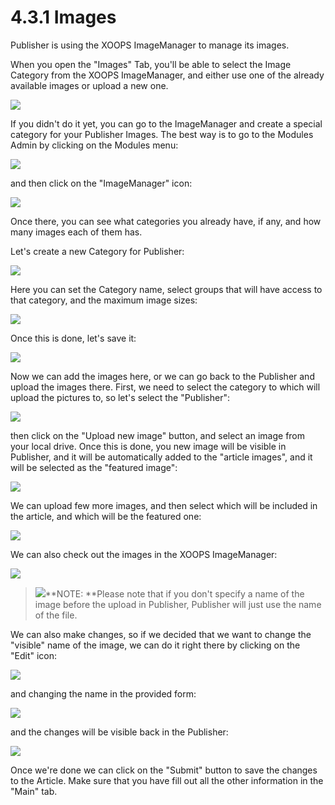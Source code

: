 # 4.3.1 Images

Publisher is using the XOOPS ImageManager to manage its images.

When you open the "Images" Tab, you'll be able to select the Image Category from the XOOPS ImageManager, and either use one of the already available images or upload a new one.

![](../assets/images1.jpg)

If you didn't do it yet, you can go to the ImageManager and create a special category for your Publisher Images. The best way is to go to the Modules Admin by clicking on the Modules menu:

![](../assets/images2.png)

and then click on the "ImageManager" icon:

![](../assets/images3.png)

Once there, you can see what categories you already have, if any, and how many images each of them has. 

Let's create a new Category for Publisher:

![](../assets/images4.png)

Here you can set the Category name, select groups that will have access to that category, and the maximum image sizes:

![](../assets/images5.png)

Once this is done, let's save it:

![](../assets/images6.png)

Now we can add the images here, or we can go back to the Publisher and upload the images there. First, we need to select the category to which will upload the pictures to, so let's select the "Publisher": 

![](../assets/images7.png)

then click on the "Upload new image" button, and select an image from your local drive. Once this is done, you new image will be visible in Publisher, and it will be automatically added to the "article images", and it will be selected as the "featured image":

![](../assets/images8.png)

We can upload few more images, and then select which will be included in the article, and which will be the featured one:

![](../assets/images9.png)

We can also check out the images in the XOOPS ImageManager: 

![](../assets/images10.png)

> ![](../assets/info/info.png)**NOTE: **Please note that if you don't specify a name of the image before the upload in Publisher, Publisher will just use the name of the file.

We can also make changes, so if we decided that we want to change the "visible" name of the image, we can do it right there by clicking on the "Edit" icon:

![](../assets/images11.png)

and changing the name in the provided form:

![](../assets/images12.png)

and the changes will be visible back in the Publisher:

![](../assets/images13.png)

Once we're done we can click on the "Submit" button to save the changes to the Article. Make sure that you have fill out all the other information in the "Main" tab.


